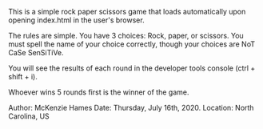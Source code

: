 This is a simple rock paper scissors game that loads automatically upon opening index.html in the user's browser.

The rules are simple. You have 3 choices: Rock, paper, or scissors. You must spell the name of your choice correctly, though your choices are NoT CaSe SenSiTiVe.

You will see the results of each round in the developer tools console (ctrl + shift + i).

Whoever wins 5 rounds first is the winner of the game. 

Author: McKenzie Hames
Date: Thursday, July 16th, 2020.
Location: North Carolina, US